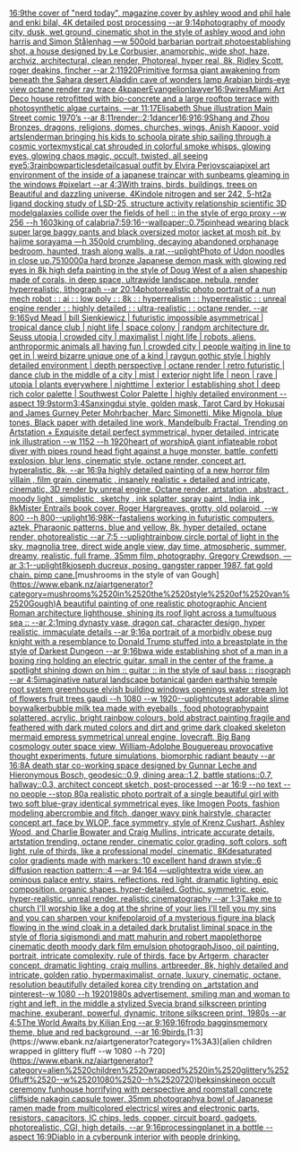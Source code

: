 [16:9](https://www.ebank.nz/aiartgenerator?category=16%3A9)[the cover of "nerd today", magazine,cover by ashley wood and phil hale and enki bilal, 4K detailed post processing --ar 9:14](https://www.ebank.nz/aiartgenerator?category=the%2520cover%2520of%2520%22nerd%2520today%22%2C%2520magazine%2Ccover%2520by%2520ashley%2520wood%2520and%2520phil%2520hale%2520and%2520enki%2520bilal%2C%25204K%2520detailed%2520post%2520processing%2520--ar%25209%3A14)[photography of moody city, dusk, wet ground, cinematic shot in the style of ashley wood and john harris and Simon Stålenhag —w 500](https://www.ebank.nz/aiartgenerator?category=photography%2520of%2520moody%2520city%2C%2520dusk%2C%2520wet%2520ground%2C%2520cinematic%2520shot%2520in%2520the%2520style%2520of%2520ashley%2520wood%2520and%2520john%2520harris%2520and%2520Simon%2520St%C3%A5lenhag%2520%E2%80%94w%2520500)[old barbarian portrait photo](https://www.ebank.nz/aiartgenerator?category=old%2520barbarian%2520portrait%2520photo)[establishing shot, a house designed by Le Corbusier, anamorphic, wide shot, haze, archviz, architectural, clean render, Photoreal, hyper real, 8k, Ridley Scott, roger deakins, fincher --ar 2:1](https://www.ebank.nz/aiartgenerator?category=establishing%2520shot%2C%2520a%2520house%2520designed%2520by%2520Le%2520Corbusier%2C%2520anamorphic%2C%2520wide%2520shot%2C%2520haze%2C%2520archviz%2C%2520architectural%2C%2520clean%2520render%2C%2520Photoreal%2C%2520hyper%2520real%2C%25208k%2C%2520Ridley%2520Scott%2C%2520roger%2520deakins%2C%2520fincher%2520--ar%25202%3A1)[1920](https://www.ebank.nz/aiartgenerator?category=1920)[Primitive forms](https://www.ebank.nz/aiartgenerator?category=Primitive%2520forms)[a giant awakening from beneath the Sahara desert Aladdin cave of wonders lamp Arabian birds-eye view octane render ray trace 4k](https://www.ebank.nz/aiartgenerator?category=a%2520giant%2520awakening%2520from%2520beneath%2520the%2520Sahara%2520desert%2520Aladdin%2520cave%2520of%2520wonders%2520lamp%2520Arabian%2520birds-eye%2520view%2520octane%2520render%2520ray%2520trace%25204k)[paper](https://www.ebank.nz/aiartgenerator?category=paper)[Evangelion](https://www.ebank.nz/aiartgenerator?category=Evangelion)[lawyer](https://www.ebank.nz/aiartgenerator?category=lawyer)[16:9](https://www.ebank.nz/aiartgenerator?category=16%3A9)[wires](https://www.ebank.nz/aiartgenerator?category=wires)[Miami Art Deco house retrofitted with bio-concrete and a large rooftop terrace with photosynthetic algae curtains. —ar 11:17](https://www.ebank.nz/aiartgenerator?category=Miami%2520Art%2520Deco%2520house%2520retrofitted%2520with%2520bio-concrete%2520and%2520a%2520large%2520rooftop%2520terrace%2520with%2520photosynthetic%2520algae%2520curtains.%2520%E2%80%94ar%252011%3A17)[Elisabeth Shue illustration Main Street comic 1970’s --ar 8:11](https://www.ebank.nz/aiartgenerator?category=Elisabeth%2520Shue%2520illustration%2520Main%2520Street%2520comic%25201970%E2%80%99s%2520--ar%25208%3A11)[render::](https://www.ebank.nz/aiartgenerator?category=render%3A%3A)[2:1](https://www.ebank.nz/aiartgenerator?category=2%3A1)[dancer](https://www.ebank.nz/aiartgenerator?category=dancer)[16:9](https://www.ebank.nz/aiartgenerator?category=16%3A9)[16:9](https://www.ebank.nz/aiartgenerator?category=16%3A9)[Shang and Zhou Bronzes, dragons, religions, domes, churches, wings, Anish Kapoor, void art](https://www.ebank.nz/aiartgenerator?category=Shang%2520and%2520Zhou%2520Bronzes%2C%2520dragons%2C%2520religions%2C%2520domes%2C%2520churches%2C%2520wings%2C%2520Anish%2520Kapoor%2C%2520void%2520art)[slenderman bringing his kids to school](https://www.ebank.nz/aiartgenerator?category=slenderman%2520bringing%2520his%2520kids%2520to%2520school)[a pirate ship sailing through a cosmic vortex](https://www.ebank.nz/aiartgenerator?category=a%2520pirate%2520ship%2520sailing%2520through%2520a%2520cosmic%2520vortex)[mystical cat shrouded in colorful smoke whisps, glowing eyes, glowing chaos magic, occult, twisted, all seeing eye](https://www.ebank.nz/aiartgenerator?category=mystical%2520cat%2520shrouded%2520in%2520colorful%2520smoke%2520whisps%2C%2520glowing%2520eyes%2C%2520glowing%2520chaos%2520magic%2C%2520occult%2C%2520twisted%2C%2520all%2520seeing%2520eye)[5:3](https://www.ebank.nz/aiartgenerator?category=5%3A3)[rainbow](https://www.ebank.nz/aiartgenerator?category=rainbow)[particles](https://www.ebank.nz/aiartgenerator?category=particles)[detail](https://www.ebank.nz/aiartgenerator?category=detail)[casual outfit by Elvira Perjovscaia](https://www.ebank.nz/aiartgenerator?category=casual%2520outfit%2520by%2520Elvira%2520Perjovscaia)[pixel art environment of the inside of a japanese traincar with sunbeams gleaming in the windows #pixelart --ar 4:3](https://www.ebank.nz/aiartgenerator?category=pixel%2520art%2520environment%2520of%2520the%2520inside%2520of%2520a%2520japanese%2520traincar%2520with%2520sunbeams%2520gleaming%2520in%2520the%2520windows%2520%23pixelart%2520--ar%25204%3A3)[With trains, birds, buildings, trees on Beautiful and dazzling universe, 4K](https://www.ebank.nz/aiartgenerator?category=With%2520trains%2C%2520birds%2C%2520buildings%2C%2520trees%2520on%2520Beautiful%2520and%2520dazzling%2520universe%2C%25204K)[indole nitrogen and ser 242, 5-ht2a ligand docking study of LSD-25, structure activity relationship scientific 3D model](https://www.ebank.nz/aiartgenerator?category=indole%2520nitrogen%2520and%2520ser%2520242%2C%25205-ht2a%2520ligand%2520docking%2520study%2520of%2520LSD-25%2C%2520structure%2520activity%2520relationship%2520scientific%25203D%2520model)[galaxies collide over the fields of hell :: in the style of ergo proxy --w 256 --h 160](https://www.ebank.nz/aiartgenerator?category=galaxies%2520collide%2520over%2520the%2520fields%2520of%2520hell%2520%3A%3A%2520in%2520the%2520style%2520of%2520ergo%2520proxy%2520--w%2520256%2520--h%2520160)[3](https://www.ebank.nz/aiartgenerator?category=3)[king of calabria](https://www.ebank.nz/aiartgenerator?category=king%2520of%2520calabria)[7:5](https://www.ebank.nz/aiartgenerator?category=7%3A5)[9:16](https://www.ebank.nz/aiartgenerator?category=9%3A16)[--wallpaper](https://www.ebank.nz/aiartgenerator?category=--wallpaper)[::0.75](https://www.ebank.nz/aiartgenerator?category=%3A%3A0.75)[pinhead wearing black super large baggy pants and black oversized motor jacket at mosh pit, by hajime sorayama —h 350](https://www.ebank.nz/aiartgenerator?category=pinhead%2520wearing%2520black%2520super%2520large%2520baggy%2520pants%2520and%2520black%2520oversized%2520motor%2520jacket%2520at%2520mosh%2520pit%2C%2520by%2520hajime%2520sorayama%2520%E2%80%94h%2520350)[old crumbling, decaying abandoned orphanage bedroom, haunted, trash along walls, a rat,](https://www.ebank.nz/aiartgenerator?category=old%2520crumbling%2C%2520decaying%2520abandoned%2520orphanage%2520bedroom%2C%2520haunted%2C%2520trash%2520along%2520walls%2C%2520a%2520rat%2C)[--uplight](https://www.ebank.nz/aiartgenerator?category=--uplight)[Photo of Udon noodles in close up](https://www.ebank.nz/aiartgenerator?category=Photo%2520of%2520Udon%2520noodles%2520in%2520close%2520up)[.75](https://www.ebank.nz/aiartgenerator?category=.75)[10000](https://www.ebank.nz/aiartgenerator?category=10000)[a hard bronze Japanese demon mask with glowing red eyes in 8k high def](https://www.ebank.nz/aiartgenerator?category=a%2520hard%2520bronze%2520Japanese%2520demon%2520mask%2520with%2520glowing%2520red%2520eyes%2520in%25208k%2520high%2520def)[a painting in the style of Doug West of a alien shapeship made of corals, in deep space, ultrawide landscape, nebula, render hyperrealistic, lithograph --ar 20:14](https://www.ebank.nz/aiartgenerator?category=a%2520painting%2520in%2520the%2520style%2520of%2520Doug%2520West%2520of%2520a%2520alien%2520shapeship%2520made%2520of%2520corals%2C%2520in%2520deep%2520space%2C%2520ultrawide%2520landscape%2C%2520nebula%2C%2520render%2520hyperrealistic%2C%2520lithograph%2520--ar%252020%3A14)[photorealistic photo portrait of a nun mech robot : : ai : : low poly : : 8k : : hyperrealism : : hyperrealistic : : unreal engine render : : highly detailed : : ultra-realistic : : octane render. --ar 9:16](https://www.ebank.nz/aiartgenerator?category=photorealistic%2520photo%2520portrait%2520of%2520a%2520nun%2520mech%2520robot%2520%3A%2520%3A%2520ai%2520%3A%2520%3A%2520low%2520poly%2520%3A%2520%3A%C2%A08k%C2%A0%3A%2520%3A%C2%A0hyperrealism%C2%A0%3A%2520%3A%C2%A0hyperrealistic%C2%A0%3A%2520%3A%C2%A0unreal%2520engine%2520render%C2%A0%3A%2520%3A%C2%A0highly%2520detailed%C2%A0%3A%2520%3A%C2%A0ultra-realistic%2520%3A%2520%3A%2520octane%2520render.%2520--ar%25209%3A16)[Syd Mead | bill Sienkiewicz | futuristic impossible asymmetrical | tropical dance club | night life | space colony | random architecture dr. Seuss utopia |  crowded city | maximalist | night life | robots, aliens, anthropormic animals all having fun | crowded city | people waiting in line to get in | weird bizarre unique one of a kind | raygun gothic style | highly detailed environment | depth perspective | octane render | retro futuristic | dance club in the middle of a city | mist | exterior night life | neon | rave | utopia | plants everywhere | nighttime | exterior | establishing shot | deep rich color palette | Southwest Color Palette | highly detailed environment  --aspect 19:9](https://www.ebank.nz/aiartgenerator?category=Syd%2520Mead%2520%7C%2520bill%2520Sienkiewicz%2520%7C%2520futuristic%2520impossible%2520asymmetrical%2520%7C%2520tropical%2520dance%2520club%2520%7C%2520night%2520life%2520%7C%2520space%2520colony%2520%7C%2520random%2520architecture%2520dr.%2520Seuss%2520utopia%2520%7C%2520%2520crowded%2520city%2520%7C%2520maximalist%2520%7C%2520night%2520life%2520%7C%2520robots%2C%2520aliens%2C%2520anthropormic%2520animals%2520all%2520having%2520fun%2520%7C%2520crowded%2520city%2520%7C%2520people%2520waiting%2520in%2520line%2520to%2520get%2520in%2520%7C%2520weird%2520bizarre%2520unique%2520one%2520of%2520a%2520kind%2520%7C%2520raygun%2520gothic%2520style%2520%7C%2520highly%2520detailed%2520environment%2520%7C%2520depth%2520perspective%2520%7C%2520octane%2520render%2520%7C%2520retro%2520futuristic%2520%7C%2520dance%2520club%2520in%2520the%2520middle%2520of%2520a%2520city%2520%7C%2520mist%2520%7C%2520exterior%2520night%2520life%2520%7C%2520neon%2520%7C%2520rave%2520%7C%2520utopia%2520%7C%2520plants%2520everywhere%2520%7C%2520nighttime%2520%7C%2520exterior%2520%7C%2520establishing%2520shot%2520%7C%2520deep%2520rich%2520color%2520palette%2520%7C%2520Southwest%2520Color%2520Palette%2520%7C%2520highly%2520detailed%2520environment%2520%2520--aspect%252019%3A9)[storm](https://www.ebank.nz/aiartgenerator?category=storm)[3:4](https://www.ebank.nz/aiartgenerator?category=3%3A4)[Sanxingdui style, golden mask, Tarot Card by Hokusai and James Gurney Peter Mohrbacher, Marc Simonetti, Mike Mignola, blue tones, Black paper with detailed line work, Mandelbulb Fractal, Trending on Artstation + Exquisite detail perfect symmetrical, hyper detailed, intricate ink illustration  --w 1152  --h 1920](https://www.ebank.nz/aiartgenerator?category=Sanxingdui%2520style%2C%2520golden%2520mask%2C%2520Tarot%2520Card%2520by%2520Hokusai%2520and%2520James%2520Gurney%2520Peter%2520Mohrbacher%2C%2520Marc%2520Simonetti%2C%2520Mike%2520Mignola%2C%2520blue%2520tones%2C%2520Black%2520paper%2520with%2520detailed%2520line%2520work%2C%2520Mandelbulb%2520Fractal%2C%2520Trending%2520on%2520Artstation%2520%2B%2520Exquisite%2520detail%2520perfect%2520symmetrical%2C%2520hyper%2520detailed%2C%2520intricate%2520ink%2520illustration%2520%2520--w%25201152%2520%2520--h%25201920)[heart of worship](https://www.ebank.nz/aiartgenerator?category=heart%2520of%2520worship)[A giant inflateable robot diver with pipes round head fight against a huge monster, battle, confetti explosion, blur lens, cinematic style, octane render, concept art, hyperalistic, 8k, --ar 16:9](https://www.ebank.nz/aiartgenerator?category=A%2520giant%2520inflateable%2520robot%2520diver%2520with%2520pipes%2520round%2520head%2520fight%2520against%2520a%2520huge%2520monster%2C%2520battle%2C%2520confetti%2520explosion%2C%2520blur%2520lens%2C%2520cinematic%2520style%2C%2520octane%2520render%2C%2520concept%2520art%2C%2520hyperalistic%2C%25208k%2C%2520--ar%252016%3A9)[a highly detailed painting of a new horror film villain , film grain, cinematic , insanely realistic + detailed and intricate, cinematic, 3D render by unreal engine, Octane render, artstation , abstract , moody light , simplistic , sketchy , ink splatter, spray paint , India ink , 8k](https://www.ebank.nz/aiartgenerator?category=a%2520highly%2520detailed%2520painting%2520of%2520a%2520new%2520horror%2520film%2520villain%2520%2C%2520film%2520grain%2C%2520cinematic%2520%2C%2520insanely%2520realistic%2520%2B%2520detailed%2520and%2520intricate%2C%2520cinematic%2C%25203D%2520render%2520by%2520unreal%2520engine%2C%2520Octane%2520render%2C%2520artstation%2520%2C%2520abstract%2520%2C%2520moody%2520light%2520%2C%2520simplistic%2520%2C%2520sketchy%2520%2C%2520ink%2520splatter%2C%2520spray%2520paint%2520%2C%2520India%2520ink%2520%2C%25208k)[Mister Entrails book cover, Roger Hargreaves, grotty, old polaroid, --w 800 --h 800](https://www.ebank.nz/aiartgenerator?category=Mister%2520Entrails%2520book%2520cover%2C%2520Roger%2520Hargreaves%2C%2520grotty%2C%2520old%2520polaroid%2C%2520--w%2520800%2520--h%2520800)[--uplight](https://www.ebank.nz/aiartgenerator?category=--uplight)[16:9](https://www.ebank.nz/aiartgenerator?category=16%3A9)[8K](https://www.ebank.nz/aiartgenerator?category=8K)[--fast](https://www.ebank.nz/aiartgenerator?category=--fast)[aliens working in futuristic computers, aztek, Pharaonic patterns, blue and yellow, 8k, hyper detailed, octane render, photorealistic --ar 7:5 --uplight](https://www.ebank.nz/aiartgenerator?category=aliens%2520working%2520in%2520futuristic%2520computers%2C%2520aztek%2C%2520Pharaonic%2520patterns%2C%2520blue%2520and%2520yellow%2C%25208k%2C%2520hyper%2520detailed%2C%2520octane%2520render%2C%2520photorealistic%2520--ar%25207%3A5%2520--uplight)[rainbow circle portal of light in the sky, magnolia tree, direct wide angle view, day time, atmospheric, summer, dreamy, realistic, full frame, 35mm film, photography, Gregory Crewdson, —ar 3:1](https://www.ebank.nz/aiartgenerator?category=rainbow%2520circle%2520portal%2520of%2520light%2520in%2520the%2520sky%2C%2520magnolia%2520tree%2C%2520direct%2520wide%2520angle%2520view%2C%2520day%2520time%2C%2520atmospheric%2C%2520summer%2C%2520dreamy%2C%2520realistic%2C%2520full%2520frame%2C%252035mm%2520film%2C%2520photography%2C%2520Gregory%2520Crewdson%2C%2520%E2%80%94ar%25203%3A1)[--uplight](https://www.ebank.nz/aiartgenerator?category=--uplight)[8k](https://www.ebank.nz/aiartgenerator?category=8k)[joseph ducreux, posing. gangster rapper 1987. fat gold chain. pimp cane.](https://www.ebank.nz/aiartgenerator?category=joseph%2520ducreux%2C%2520posing.%2520gangster%2520rapper%25201987.%2520fat%2520gold%2520chain.%2520pimp%2520cane.)[mushrooms in the style of van Gough](https://www.ebank.nz/aiartgenerator?category=mushrooms%2520in%2520the%2520style%2520of%2520van%2520Gough)[A beautiful painting of one realistic photographic Ancient Roman architecture lighthouse, shining its roof light across a tumultuous sea :: --ar 2:1](https://www.ebank.nz/aiartgenerator?category=A%2520beautiful%2520painting%2520of%2520one%2520realistic%2520photographic%2520Ancient%2520Roman%2520architecture%2520lighthouse%2C%2520shining%2520its%2520roof%2520light%2520across%2520a%2520tumultuous%2520sea%2520%3A%3A%2520--ar%25202%3A1)[ming dynasty vase, dragon cat, character design, hyper realistic, immaculate details --ar 9:16](https://www.ebank.nz/aiartgenerator?category=ming%2520dynasty%2520vase%2C%2520dragon%2520cat%2C%2520character%2520design%2C%2520hyper%2520realistic%2C%2520immaculate%2520details%2520--ar%25209%3A16)[a portrait of a morbidly obese pug knight with a resemblance to Donald Trump stuffed into a breastplate in the style of Darkest Dungeon --ar 9:16](https://www.ebank.nz/aiartgenerator?category=a%2520portrait%2520of%2520a%2520morbidly%2520obese%2520pug%2520knight%2520with%2520a%2520resemblance%2520to%2520Donald%2520Trump%2520stuffed%2520into%2520a%2520breastplate%2520in%2520the%2520style%2520of%2520Darkest%2520Dungeon%2520--ar%25209%3A16)[bw](https://www.ebank.nz/aiartgenerator?category=bw)[a wide establishing shot of a man in a boxing ring holding an electric guitar. small in the center of the frame. a spotlight shining down on him :: guitar :: in the style of saul bass :: risograph --ar 4:5](https://www.ebank.nz/aiartgenerator?category=a%2520wide%2520establishing%2520shot%2520of%2520a%2520man%2520in%2520a%2520boxing%2520ring%2520holding%2520an%2520electric%2520guitar.%2520small%2520in%2520the%2520center%2520of%2520the%2520frame.%2520a%2520spotlight%2520shining%2520down%2520on%2520him%2520%3A%3A%2520guitar%2520%3A%3A%2520in%2520the%2520style%2520of%2520saul%2520bass%2520%3A%3A%2520risograph%2520--ar%25204%3A5)[imaginative natural landscape botanical garden earthship temple root system greenhouse elvish building windows openings water stream lot of flowers fruit trees gaudi --h 1080 --w 1920](https://www.ebank.nz/aiartgenerator?category=imaginative%2520natural%2520landscape%2520botanical%2520garden%2520earthship%2520temple%2520root%2520system%2520greenhouse%2520elvish%2520building%2520windows%2520openings%2520water%2520stream%2520lot%2520of%2520flowers%2520fruit%2520trees%2520gaudi%2520--h%25201080%2520--w%25201920)[--uplight](https://www.ebank.nz/aiartgenerator?category=--uplight)[cutest adorable slime boy](https://www.ebank.nz/aiartgenerator?category=cutest%2520adorable%2520slime%2520boy)[](https://www.ebank.nz/aiartgenerator?category=)[walker](https://www.ebank.nz/aiartgenerator?category=walker)[bubble milk tea made with eyeballs , food photography](https://www.ebank.nz/aiartgenerator?category=bubble%2520milk%2520tea%2520made%2520with%2520eyeballs%2520%2C%2520food%2520photography)[paint splattered, acrylic, bright rainbow colours, bold  abstract painting fragile and feathered with dark muted colors and dirt and grime dark cloaked skeleton mermaid empress symmetrical  unreal engine, lovecraft, Big Bang cosmology  outer space view, William-Adolphe Bouguereau provocative thought experiments, future simulations, biomorphic radiant beauty --ar 16:8](https://www.ebank.nz/aiartgenerator?category=paint%2520splattered%2C%2520acrylic%2C%2520bright%2520rainbow%2520colours%2C%2520bold%2520%2520abstract%2520painting%2520fragile%2520and%2520feathered%2520with%2520dark%2520muted%2520colors%2520and%2520dirt%2520and%2520grime%2520dark%2520cloaked%2520skeleton%2520mermaid%2520empress%2520symmetrical%2520%2520unreal%2520engine%2C%2520lovecraft%2C%2520Big%2520Bang%2520cosmology%2520%2520outer%2520space%2520view%2C%2520William-Adolphe%2520Bouguereau%2520provocative%2520thought%2520experiments%2C%2520future%2520simulations%2C%2520biomorphic%2520radiant%2520beauty%2520--ar%252016%3A8)[A death star co-working space designed by Gunnar Leche and Hieronymous Bosch, geodesic::0.9, dining area::1.2, battle stations::0.7, hallway::0.3, architect concept sketch, post-processed --ar 16:9 --no text --no people --stop 80](https://www.ebank.nz/aiartgenerator?category=A%2520death%2520star%2520co-working%2520space%2520designed%2520by%2520Gunnar%2520Leche%2520and%2520Hieronymous%2520Bosch%2C%2520geodesic%3A%3A0.9%2C%2520dining%2520area%3A%3A1.2%2C%2520battle%2520stations%3A%3A0.7%2C%2520hallway%3A%3A0.3%2C%2520architect%2520concept%2520sketch%2C%2520post-processed%2520--ar%252016%3A9%2520--no%2520text%2520--no%2520people%2520--stop%252080)[a realistic photo portrait of a single beautiful girl with two soft blue-gray identical symmetrical eyes, like Imogen Poots, fashion modeling abercrombie and fitch, danger wavy pink hairstyle, character concept art, face by WLOP, face symmetry, style of Krenz Cushart, Ashley Wood, and Charlie Bowater and Craig Mullins, intricate accurate details, artstation trending, octane render, cinematic color grading, soft colors, soft light, rule of thirds, like a professional model, cinematic, 8K](https://www.ebank.nz/aiartgenerator?category=a%2520realistic%2520photo%2520portrait%2520of%2520a%2520single%2520beautiful%2520girl%2520with%2520two%2520soft%2520blue-gray%2520identical%2520symmetrical%2520eyes%2C%2520like%2520Imogen%2520Poots%2C%2520fashion%2520modeling%2520abercrombie%2520and%2520fitch%2C%2520danger%2520wavy%2520pink%2520hairstyle%2C%2520character%2520concept%2520art%2C%2520face%2520by%2520WLOP%2C%2520face%2520symmetry%2C%2520style%2520of%2520Krenz%2520Cushart%2C%2520Ashley%2520Wood%2C%2520and%2520Charlie%2520Bowater%2520and%2520Craig%2520Mullins%2C%2520intricate%2520accurate%2520details%2C%2520artstation%2520trending%2C%2520octane%2520render%2C%2520cinematic%2520color%2520grading%2C%2520soft%2520colors%2C%2520soft%2520light%2C%2520rule%2520of%2520thirds%2C%2520like%2520a%2520professional%2520model%2C%2520cinematic%2C%25208K)[desaturated color gradients made with markers::10 excellent hand drawn style::6 diffusion reaction pattern::4 —ar 94:164 —uplight](https://www.ebank.nz/aiartgenerator?category=desaturated%2520color%2520gradients%2520made%2520with%2520markers%3A%3A10%2520excellent%2520hand%2520drawn%2520style%3A%3A6%2520diffusion%2520reaction%2520pattern%3A%3A4%2520%E2%80%94ar%252094%3A164%2520%E2%80%94uplight)[extra wide view. an ominous palace entry. stairs. reflections. red light. dramatic lighting. epic composition. organic shapes. hyper-detailed. Gothic. symmetric. epic. hyper-realistic. unreal render. realistic cinematography --ar 1:3](https://www.ebank.nz/aiartgenerator?category=extra%2520wide%2520view.%2520an%2520ominous%2520palace%2520entry.%2520stairs.%2520reflections.%2520red%2520light.%2520dramatic%2520lighting.%2520epic%2520composition.%2520organic%2520shapes.%2520hyper-detailed.%2520Gothic.%2520symmetric.%2520epic.%2520hyper-realistic.%2520unreal%2520render.%2520realistic%2520cinematography%2520--ar%25201%3A3)[Take me to church I'll worship like a dog at the shrine of your lies I'll tell you my sins and you can sharpen your knife](https://www.ebank.nz/aiartgenerator?category=Take%2520me%2520to%2520church%2520I%27ll%2520worship%2520like%2520a%2520dog%2520at%2520the%2520shrine%2520of%2520your%2520lies%2520I%27ll%2520tell%2520you%2520my%2520sins%2520and%2520you%2520can%2520sharpen%2520your%2520knife)[polaroid of a mysterious figure ina black flowing in the wind cloak in a detailed dark brutalist liminal space in the style of floria sigismondi and matt mahurin and robert mapplethorpe cinematic depth moody dark film emulsion photograph](https://www.ebank.nz/aiartgenerator?category=polaroid%2520of%2520a%2520mysterious%2520figure%2520ina%2520black%2520flowing%2520in%2520the%2520wind%2520cloak%2520in%2520a%2520detailed%2520dark%2520brutalist%2520liminal%2520space%2520in%2520the%2520style%2520of%2520floria%2520sigismondi%2520and%2520matt%2520mahurin%2520and%2520robert%2520mapplethorpe%2520cinematic%2520depth%2520moody%2520dark%2520film%2520emulsion%2520photograph)[Jisoo, oil painting, portrait, intricate complexity, rule of thirds,  face by Artgerm, character concept, dramatic lighting, craig mullins, artbreeder, 8k, highly detailed and intricate, golden ratio, hypermaximalist, ornate, luxury, cinematic, octane, resolution beautifully detailed korea city trending on _artstation and pinterest--w 1080 --h 1920](https://www.ebank.nz/aiartgenerator?category=Jisoo%2C%2520oil%2520painting%2C%2520portrait%2C%2520intricate%2520complexity%2C%2520rule%2520of%2520thirds%2C%2520%2520face%2520by%2520Artgerm%2C%2520character%2520concept%2C%2520dramatic%2520lighting%2C%2520craig%2520mullins%2C%2520artbreeder%2C%25208k%2C%2520highly%2520detailed%2520and%2520intricate%2C%2520golden%2520ratio%2C%2520hypermaximalist%2C%2520ornate%2C%2520luxury%2C%2520cinematic%2C%2520octane%2C%2520resolution%2520beautifully%2520detailed%2520korea%2520city%2520trending%2520on%2520_artstation%2520and%2520pinterest--w%25201080%2520--h%25201920)[1980s advertisement, smiling man and woman to right and left, in the middle a stylized Svecia brand silkscreen printing machine, exuberant, powerful, dynamic, tritone silkscreen print, 1980s --ar 4:5](https://www.ebank.nz/aiartgenerator?category=1980s%2520advertisement%2C%2520smiling%2520man%2520and%2520woman%2520to%2520right%2520and%2520left%2C%2520in%2520the%2520middle%2520a%2520stylized%2520Svecia%2520brand%2520silkscreen%2520printing%2520machine%2C%2520exuberant%2C%2520powerful%2C%2520dynamic%2C%2520tritone%2520silkscreen%2520print%2C%25201980s%2520--ar%25204%3A5)[The World Awaits by Kilian Eng --ar 9:16](https://www.ebank.nz/aiartgenerator?category=The%2520World%2520Awaits%2520by%2520Kilian%2520Eng%2520--ar%25209%3A16)[9:16](https://www.ebank.nz/aiartgenerator?category=9%3A16)[frodo baggins](https://www.ebank.nz/aiartgenerator?category=frodo%2520baggins)[memory theme, blue and red background, --ar 16:9](https://www.ebank.nz/aiartgenerator?category=memory%2520theme%2C%2520blue%2520and%2520red%2520background%2C%2520--ar%252016%3A9)[birds.](https://www.ebank.nz/aiartgenerator?category=birds.)[1:3](https://www.ebank.nz/aiartgenerator?category=1%3A3)[alien children wrapped in glittery fluff --w 1080 --h 720](https://www.ebank.nz/aiartgenerator?category=alien%2520children%2520wrapped%2520in%2520glittery%2520fluff%2520--w%25201080%2520--h%2520720)[beksinski](https://www.ebank.nz/aiartgenerator?category=beksinski)[neon occult ceremony funhouse horrifying with perspective and rooms](https://www.ebank.nz/aiartgenerator?category=neon%2520occult%2520ceremony%2520funhouse%2520horrifying%2520with%2520perspective%2520and%2520rooms)[tall concrete cliffside nakagin capsule tower, 35mm photography](https://www.ebank.nz/aiartgenerator?category=tall%2520concrete%2520cliffside%2520nakagin%2520capsule%2520tower%2C%252035mm%2520photography)[a bowl of Japanese ramen made from multicolored electricsl wires and electronic parts, resistors, capacitors, IC chips, leds, copper, circuit board, gadgets, photorealistic, CGI, high details, --ar 9:16](https://www.ebank.nz/aiartgenerator?category=a%2520bowl%2520of%2520Japanese%2520ramen%2520made%2520from%2520multicolored%2520electricsl%2520wires%2520and%2520electronic%2520parts%2C%2520resistors%2C%2520capacitors%2C%2520IC%2520chips%2C%2520leds%2C%2520copper%2C%2520circuit%2520board%2C%2520gadgets%2C%2520photorealistic%2C%2520CGI%2C%2520high%2520details%2C%2520--ar%25209%3A16)[processing](https://www.ebank.nz/aiartgenerator?category=processing)[planet in a bottle --aspect 16:9](https://www.ebank.nz/aiartgenerator?category=planet%2520in%2520a%2520bottle%2520--aspect%252016%3A9)[Diablo in a cyberpunk interior with people drinking.](https://www.ebank.nz/aiartgenerator?category=Diablo%2520in%2520a%2520cyberpunk%2520interior%2520with%2520people%2520drinking.)